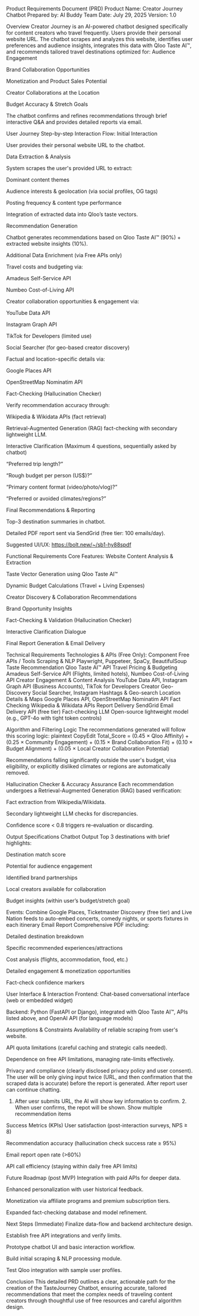 Product Requirements Document (PRD)
Product Name: Creator Journey Chatbot
 Prepared by: AI Buddy Team
 Date: July 29, 2025
 Version: 1.0

Overview
Creator Journey is an AI-powered chatbot designed specifically for content creators who travel frequently. Users provide their personal website URL. The chatbot scrapes and analyzes this website, identifies user preferences and audience insights, integrates this data with Qloo Taste AI™, and recommends tailored travel destinations optimized for:
Audience Engagement


Brand Collaboration Opportunities


Monetization and Product Sales Potential


Creator Collaborations at the Location


Budget Accuracy & Stretch Goals


The chatbot confirms and refines recommendations through brief interactive Q&A and provides detailed reports via email.

User Journey
Step-by-step Interaction Flow:
Initial Interaction


User provides their personal website URL to the chatbot.


Data Extraction & Analysis


System scrapes the user's provided URL to extract:


Dominant content themes


Audience interests & geolocation (via social profiles, OG tags)


Posting frequency & content type performance


Integration of extracted data into Qloo’s taste vectors.


Recommendation Generation


Chatbot generates recommendations based on Qloo Taste AI™ (90%) + extracted website insights (10%).


Additional Data Enrichment (via Free APIs only)


Travel costs and budgeting via:


Amadeus Self-Service API


Numbeo Cost-of-Living API


Creator collaboration opportunities & engagement via:


YouTube Data API


Instagram Graph API


TikTok for Developers (limited use)


Social Searcher (for geo-based creator discovery)


Factual and location-specific details via:


Google Places API


OpenStreetMap Nominatim API


Fact-Checking (Hallucination Checker)


Verify recommendation accuracy through:


Wikipedia & Wikidata APIs (fact retrieval)


Retrieval-Augmented Generation (RAG) fact-checking with secondary lightweight LLM.


Interactive Clarification (Maximum 4 questions, sequentially asked by chatbot)


“Preferred trip length?”


“Rough budget per person (US$)?”


“Primary content format (video/photo/vlog)?”


“Preferred or avoided climates/regions?”


Final Recommendations & Reporting


Top-3 destination summaries in chatbot.


Detailed PDF report sent via SendGrid (free tier: 100 emails/day).



Suggested UI/UX:
https://bolt.new/~/sb1-hy88spdf

Functional Requirements
Core Features:
Website Content Analysis & Extraction


Taste Vector Generation using Qloo Taste AI™


Dynamic Budget Calculations (Travel + Living Expenses)


Creator Discovery & Collaboration Recommendations


Brand Opportunity Insights


Fact-Checking & Validation (Hallucination Checker)


Interactive Clarification Dialogue


Final Report Generation & Email Delivery



Technical Requirements
Technologies & APIs (Free Only):
Component
Free APIs / Tools
Scraping & NLP
Playwright, Puppeteer, SpaCy, BeautifulSoup
Taste Recommendation
Qloo Taste AI™ API
Travel Pricing & Budgeting
Amadeus Self-Service API (Flights, limited hotels), Numbeo Cost-of-Living API
Creator Engagement & Content Analysis
YouTube Data API, Instagram Graph API (Business Accounts), TikTok for Developers
Creator Geo-Discovery
Social Searcher, Instagram Hashtags & Geo-search
Location Details & Maps
Google Places API, OpenStreetMap Nominatim API
Fact Checking
Wikipedia & Wikidata APIs
Report Delivery
SendGrid Email Delivery API (free tier)
Fact-checking LLM
Open-source lightweight model (e.g., GPT-4o with tight token controls)


Algorithm and Filtering Logic
The recommendations generated will follow this scoring logic:
plaintext
CopyEdit
Total_Score = (0.45 × Qloo Affinity) +
              (0.25 × Community Engagement) +
              (0.15 × Brand Collaboration Fit) +
              (0.10 × Budget Alignment) +
              (0.05 × Local Creator Collaboration Potential)

Recommendations falling significantly outside the user's budget, visa eligibility, or explicitly disliked climates or regions are automatically removed.



Hallucination Checker & Accuracy Assurance
Each recommendation undergoes a Retrieval-Augmented Generation (RAG) based verification:


Fact extraction from Wikipedia/Wikidata.


Secondary lightweight LLM checks for discrepancies.


Confidence score < 0.8 triggers re-evaluation or discarding.



Output Specifications
Chatbot Output
Top 3 destinations with brief highlights:


Destination match score


Potential for audience engagement


Identified brand partnerships


Local creators available for collaboration


Budget insights (within user’s budget/stretch goal)


Events:
Combine Google Places, Ticketmaster Discovery (free tier) and Live Nation feeds to auto-embed concerts, comedy nights, or sports fixtures in each itinerary
Email Report
Comprehensive PDF including:


Detailed destination breakdown


Specific recommended experiences/attractions


Cost analysis (flights, accommodation, food, etc.)


Detailed engagement & monetization opportunities


Fact-check confidence markers



User Interface & Interaction
Frontend: Chat-based conversational interface (web or embedded widget)


Backend: Python (FastAPI or Django), integrated with Qloo Taste AI™, APIs listed above, and OpenAI API (for language models)



Assumptions & Constraints
Availability of reliable scraping from user's website.


API quota limitations (careful caching and strategic calls needed).


Dependence on free API limitations, managing rate-limits effectively.


Privacy and compliance (clearly disclosed privacy policy and user consent).
The user will be only giving input twice (URL, and then confirmation that the scraped data is accurate) before the report is generated. After report user can continue chatting.

1. After uesr submits URL, the AI will show key information to confirm. 2. When user confirms, the repot will be shown. Show multiple recommendation items



Success Metrics (KPIs)
User satisfaction (post-interaction surveys, NPS ≥ 8)


Recommendation accuracy (hallucination check success rate ≥ 95%)


Email report open rate (>60%)


API call efficiency (staying within daily free API limits)



Future Roadmap (post MVP)
Integration with paid APIs for deeper data.


Enhanced personalization with user historical feedback.


Monetization via affiliate programs and premium subscription tiers.


Expanded fact-checking database and model refinement.



Next Steps (Immediate)
Finalize data-flow and backend architecture design.


Establish free API integrations and verify limits.


Prototype chatbot UI and basic interaction workflow.


Build initial scraping & NLP processing module.


Test Qloo integration with sample user profiles.



Conclusion
This detailed PRD outlines a clear, actionable path for the creation of the TasteJourney Chatbot, ensuring accurate, tailored recommendations that meet the complex needs of traveling content creators through thoughtful use of free resources and careful algorithm design.
